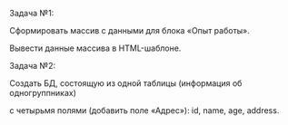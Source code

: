Задача №1:

Cформировать массив с данными для блока «Опыт работы».

Вывести данные массива в HTML-шаблоне.

Задача №2: 

Cоздать БД, состоящую из одной таблицы (информация об одногруппниках) 

с четырьмя полями (добавить поле «Адрес»): id, name, age, address.